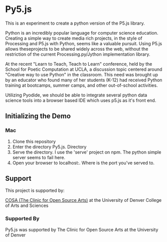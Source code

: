 # Py5.js
This is an experiment to create a python version of the P5.js library.

Python is an incredibly popular language for computer science education. Creating a simple way to create media rich projects, in the style of Processing and P5.js with Python, seems like a valuable pursuit. Using P5.js allows theseprojects to be shared widely across the web, without the restriction of the current Processing.py/Jython implementation library.

At the recent "Learn to Teach, Teach to Learn" conference, held by the School for Poetic Computation at UCLA, a discussion topic centered around "Creative way to use Python" in the classroom. This need was brought up by an educator who found many of her students (K-12) had received Python training at bootcamps, summer camps, and other out-of-school activities.

Utilizing Pyodide, we should be able to integrate several python data science tools into a browser based IDE which uses p5.js as it's front end.

## Initializing the Demo

### Mac

1. Clone this repository
2. Enter the directory Py5.js. Directory
3. Serve the directory. I use the 'serve' project on npm. The python simple server seems to fail here.
4. Open your browser to localhost:<port>. Where <port> is the port you've served to. 
  
## Support
This project is supported by: 

[COSA (The Clinic for Open Source Arts)](https://www.du.edu/ahss/opensourcearts/) at the University of Denver College of Arts and Sciences


### Supported By
Py5.js was supported by The Clinic for Open Source Arts at the University of Denver

